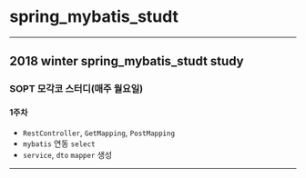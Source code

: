 # spring_mybatis_studt

---
## 2018 winter spring_mybatis_studt study

### SOPT 모각코 스터디(매주 월요일)

#### 1주차

- `RestController`, `GetMapping`, `PostMapping`
- `mybatis` 연동 `select`
- `service`, `dto` `mapper` 생성

---
